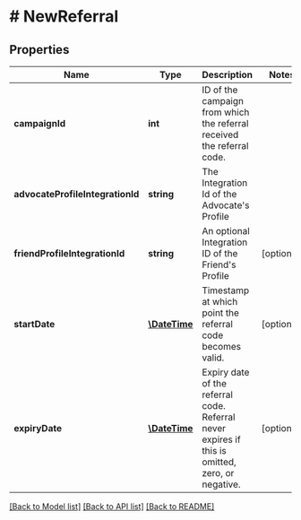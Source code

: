# # NewReferral

## Properties

Name | Type | Description | Notes
------------ | ------------- | ------------- | -------------
**campaignId** | **int** | ID of the campaign from which the referral received the referral code. | 
**advocateProfileIntegrationId** | **string** | The Integration Id of the Advocate&#39;s Profile | 
**friendProfileIntegrationId** | **string** | An optional Integration ID of the Friend&#39;s Profile | [optional] 
**startDate** | [**\DateTime**](\DateTime.md) | Timestamp at which point the referral code becomes valid. | [optional] 
**expiryDate** | [**\DateTime**](\DateTime.md) | Expiry date of the referral code. Referral never expires if this is omitted, zero, or negative. | [optional] 

[[Back to Model list]](../../README.md#documentation-for-models) [[Back to API list]](../../README.md#documentation-for-api-endpoints) [[Back to README]](../../README.md)


